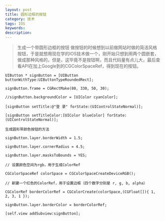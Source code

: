 ```yaml
---
layout: post
title: 圆形边框的按钮
category: 技术
tags: IOS
keywords:
description:
---
```


>生成一个带圆形边框的按钮
	做按钮的时候想到以前做网站时做的简洁风格按钮，于是就想用现在学的IOS技术做一个，刚开始只想到用两个圆嵌套，做成那种风格的，但是，这毕竟不是按钮啊，而且代码量有点儿大，最后查看API在加上Google到的CGColorSpaceRef，得到现在的按钮。

    UIButton * signButton = [UIButton buttonWithType:UIButtonTypeRoundedRect];
    
    signButton.frame = CGRectMake(80, 330, 50, 30);
     
    //signButton.backgroundColor = [UIColor cyanColor];
     
    [signButton setTitle:@"登 录" forState:(UIControlStateNormal)];
     
    [signButton setTitleColor:[UIColor blueColor] forState:(UIControlStateNormal)];
    
    生成圆形带颜色按钮的方法
    
    signButton.layer.borderWidth = 1.5;
    
    signButton.layer.cornerRadius = 4.5;
    
    signButton.layer.masksToBounds = YES;
    
    // 设置颜色空间为rgb，用于生成ColorRef
    
    CGColorSpaceRef colorSpace = CGColorSpaceCreateDeviceRGB();
    
    // 新建一个红色的ColorRef，用于设置边框（四个数字分别是 r, g, b, alpha）
    
    CGColorRef borderColorRef = CGColorCreate(colorSpace,(CGFloat[]){ 1, 2, 3, 1 });
    
    signButton.layer.borderColor = borderColorRef;
    
    [self.view addSubview:signButton];
    
